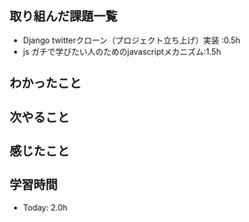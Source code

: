 ## 取り組んだ課題一覧
- Django twitterクローン（プロジェクト立ち上げ）実装 :0.5h
- js ガチで学びたい人のためのjavascriptメカニズム:1.5h

## わかったこと

## 次やること
## 感じたこと
## 学習時間
- Today: 2.0h
